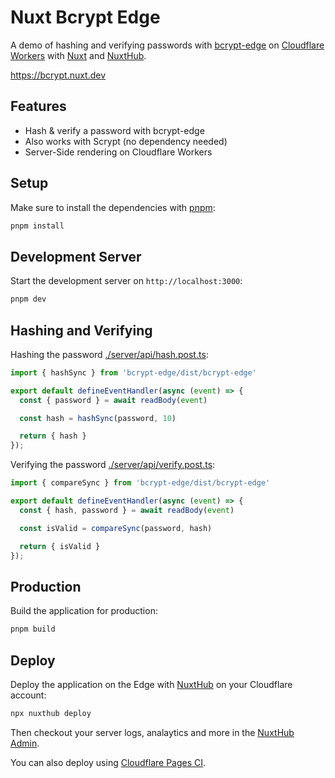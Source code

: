 # Nuxt Bcrypt Edge

A demo of hashing and verifying passwords with [bcrypt-edge](https://github.com/bruceharrison1984/bcrypt-edge) on [Cloudflare Workers](https://developers.cloudflare.com/workers/) with [Nuxt](https://nuxt.com) and [NuxtHub](https://hub.nuxt.com).

https://bcrypt.nuxt.dev

## Features

- Hash & verify a password with bcrypt-edge
- Also works with Scrypt (no dependency needed)
- Server-Side rendering on Cloudflare Workers

## Setup

Make sure to install the dependencies with [pnpm](https://pnpm.io/installation#using-corepack):

```bash
pnpm install
```

## Development Server

Start the development server on `http://localhost:3000`:

```bash
pnpm dev
```

## Hashing and Verifying

Hashing the password [./server/api/hash.post.ts](./server/api/hash.post.ts):

```ts
import { hashSync } from 'bcrypt-edge/dist/bcrypt-edge'

export default defineEventHandler(async (event) => {
  const { password } = await readBody(event)

  const hash = hashSync(password, 10)

  return { hash }
});
```
  
Verifying the password [./server/api/verify.post.ts](./server/api/verify.post.ts):

```ts
import { compareSync } from 'bcrypt-edge/dist/bcrypt-edge'

export default defineEventHandler(async (event) => {
  const { hash, password } = await readBody(event)

  const isValid = compareSync(password, hash)

  return { isValid }
});
```

## Production

Build the application for production:

```bash
pnpm build
```

## Deploy


Deploy the application on the Edge with [NuxtHub](https://hub.nuxt.com) on your Cloudflare account:

```bash
npx nuxthub deploy
```

Then checkout your server logs, analaytics and more in the [NuxtHub Admin](https://admin.hub.nuxt.com).

You can also deploy using [Cloudflare Pages CI](https://hub.nuxt.com/docs/getting-started/deploy#cloudflare-pages-ci).

